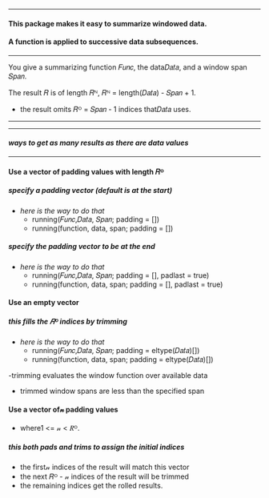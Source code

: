
----

#### This package makes it easy to summarize windowed data.

#### A function is applied to successive data subsequences.

----

You give a summarizing function 𝐹𝑢𝑛𝑐, the data𝐷𝑎𝑡𝑎, and a window span 𝑆𝑝𝑎𝑛.  

The result  𝑅 is of length  𝑅ᴺ,   𝑅ᴺ = length(𝐷𝑎𝑡𝑎) - 𝑆𝑝𝑎𝑛 + 1.
- the result omits  𝑅ᴼ = 𝑆𝑝𝑎𝑛 - 1 indices that𝐷𝑎𝑡𝑎 uses.

----
----

#### _ways to get as many results as there are data values_

----

#### Use a vector of padding values with length  𝑅ᴼ

##### specify a padding vector (default is at the start)

- _here is the way to do that_
  - running(𝐹𝑢𝑛𝑐,𝐷𝑎𝑡𝑎, 𝑆𝑝𝑎𝑛; padding = [<values>])
  - running(function, data, span; padding = [<values>])

##### specify the padding vector to be at the end

- _here is the way to do that_
  - running(𝐹𝑢𝑛𝑐,𝐷𝑎𝑡𝑎, 𝑆𝑝𝑎𝑛; padding = [<values>], padlast = true)
  - running(function, data, span; padding = [<values>], padlast = true)

#### Use an empty vector 

##### this fills the  𝑅ᴼ indices by trimming

- _here is the way to do that_
  - running(𝐹𝑢𝑛𝑐,𝐷𝑎𝑡𝑎, 𝑆𝑝𝑎𝑛; padding = eltype(𝐷𝑎𝑡𝑎)[])
  - running(function, data, span; padding = eltype(𝐷𝑎𝑡𝑎)[])

-trimming evaluates the window function over available data
  - trimmed window spans are less than the specified span

#### Use a vector of𝓃 padding values

- where1 <= 𝓃 <   𝑅ᴼ.

##### this both pads and trims to assign the initial indices

- the first𝓃 indices of the result will match this vector
- the next  𝑅ᴼ - 𝓃 indices of the result will be trimmed
- the remaining indices get the rolled results.


